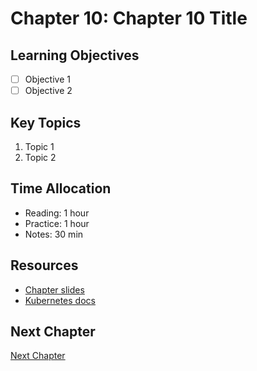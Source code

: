 # Chapter 10: Chapter 10 Title
## Learning Objectives
- [ ] Objective 1
- [ ] Objective 2
## Key Topics
1. Topic 1
2. Topic 2
## Time Allocation
- Reading: 1 hour
- Practice: 1 hour
- Notes: 30 min
## Resources
- [Chapter slides]()
- [Kubernetes docs](https://kubernetes.io)
## Next Chapter
[Next Chapter](../Chapter-11/README.md)

